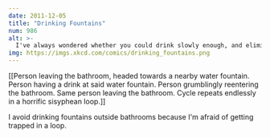 ```yaml
---
date: 2011-12-05
title: "Drinking Fountains"
num: 986
alt: >-
  I've always wondered whether you could drink slowly enough, and eliminate fast enough, that you just sort of peed continuously. But I'm afraid to try because I worry someone might call while I'm doing it and ask what I'm up to, and I won't be able to think of a lie.
img: https://imgs.xkcd.com/comics/drinking_fountains.png
---
```

[[Person leaving the bathroom, headed towards a nearby water fountain.  Person having a drink at said water fountain.  Person grumblingly reentering the bathroom. Same person leaving the bathroom.  Cycle repeats endlessly in a horrific sisyphean loop.]]

I avoid drinking fountains outside bathrooms because I'm afraid of getting trapped in a loop.

